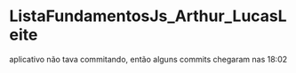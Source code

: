 # ListaFundamentosJs_Arthur_LucasLeite

aplicativo não tava commitando, então alguns commits chegaram nas 18:02
